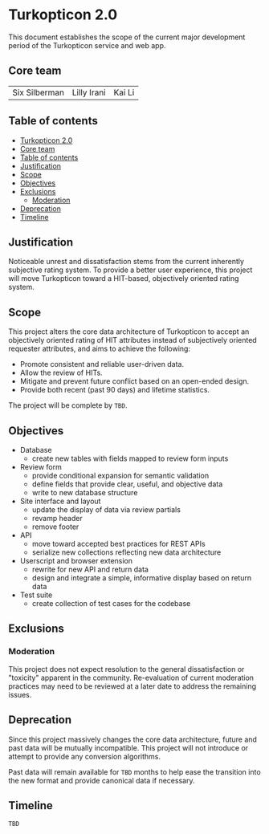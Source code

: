 # Turkopticon 2.0

This document establishes the scope of the current major development period of the Turkopticon service and web app.

## Core team

||||
---- | ---- | ----
Six Silberman | Lilly Irani | Kai Li

## Table of contents
<!-- TOC anchor -->

- [Turkopticon 2.0](#turkopticon-2.0)
- [Core team](#core-team)
- [Table of contents](#table-of-contents)
- [Justification](#justification)
- [Scope](#scope)
- [Objectives](#objectives)
- [Exclusions](#exclusions)
  - [Moderation](#moderation)
- [Deprecation](#deprecation)
- [Timeline](#timeline)

## Justification

Noticeable unrest and dissatisfaction stems from the current inherently subjective rating system. To provide a better user experience, this project will move Turkopticon toward a HIT-based, objectively oriented rating system.

## Scope

This project alters the core data architecture of Turkopticon to accept an objectively oriented rating of HIT attributes instead of subjectively oriented requester attributes, and aims to achieve the following: 

- Promote consistent and reliable user-driven data.
- Allow the review of HITs.
- Mitigate and prevent future conflict based on an open-ended design.
- Provide both recent (past 90 days) and lifetime statistics.

The project will be complete by `TBD`.

## Objectives

- Database
  - create new tables with fields mapped to review form inputs
- Review form
  - provide conditional expansion for semantic validation
  - define fields that provide clear, useful, and objective data
  - write to new database structure
- Site interface and layout 
  - update the display of data via review partials
  - revamp header
  - remove footer
- API
  - move toward accepted best practices for REST APIs
  - serialize new collections reflecting new data architecture
- Userscript and browser extension
  - rewrite for new API and return data
  - design and integrate a simple, informative display based on return data
- Test suite
  - create collection of test cases for the codebase
  
## Exclusions

### Moderation

This project does not expect resolution to the general dissatisfaction or "toxicity" apparent in the community. Re-evaluation of current moderation practices may need to be reviewed at a later date to address the remaining issues.

## Deprecation

Since this project massively changes the core data architecture, future and past data will be mutually incompatible. This project will not introduce or attempt to provide any conversion algorithms.

Past data will remain available for `TBD` months to help ease the transition into the new format and provide canonical data if necessary. 

## Timeline

`TBD`